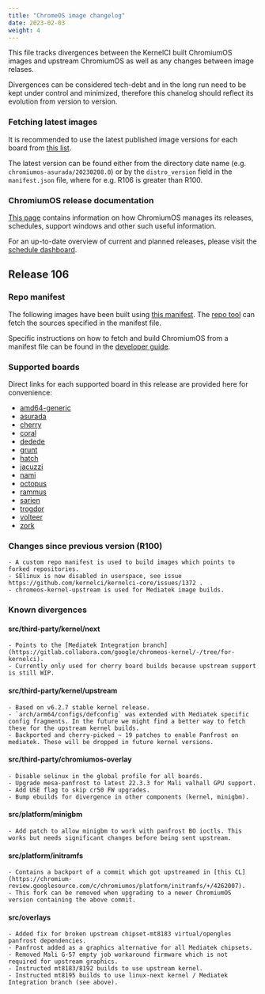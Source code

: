 ```yaml
---
title: "ChromeOS image changelog"
date: 2023-02-03
weight: 4
---
```


This file tracks divergences between the KernelCI built ChromiumOS images and upstream ChromiumOS as well as any changes between image relases.

Divergences can be considered tech-debt and in the long run need to be kept under control and minimized, therefore this chanelog should reflect its evolution from version to version.

### Fetching latest images

It is recommended to use the latest published image versions for each board from [this list](https://storage.chromeos.kernelci.org/images/rootfs/chromeos/).

The latest version can be found either from the directory date name (e.g. `chromiumos-asurada/20230208.0`) or by the `distro_version` field in the `manifest.json` file, where for e.g. R106 is greater than R100.

### ChromiumOS release documentation

[This page](https://chromium.googlesource.com/chromiumos/docs/+/HEAD/releases.md) contains information on how ChromiumOS manages its releases, schedules, support windows and other such useful information.

For an up-to-date overview of current and planned releases, please visit the [schedule dashboard](https://chromiumdash.appspot.com/schedule).

## Release 106

### Repo manifest

The following images have been built using [this manifest](https://github.com/kernelci/kernelci-core/blob/chromeos/config/rootfs/chromiumos/cros-snapshot-release-R106-15054.B.xml). The [repo tool](https://code.google.com/archive/p/git-repo/) can fetch the sources specified in the manifest file.

Specific instructions on how to fetch and build ChromiumOS from a manifest file can be found in the [developer guide](https://chromium.googlesource.com/chromiumos/docs/+/main/developer_guide.md).

### Supported boards

Direct links for each supported board in this release are provided here for convenience:
- [amd64-generic](https://storage.chromeos.kernelci.org/images/rootfs/chromeos/chromiumos-amd64-generic/20221102.0/arm64)
- [asurada](https://storage.chromeos.kernelci.org/images/rootfs/chromeos/chromiumos-asurada/20230208.0/arm64)
- [cherry](https://storage.chromeos.kernelci.org/images/rootfs/chromeos/chromiumos-cherry/20230330.0/arm64)
- [coral](https://storage.chromeos.kernelci.org/images/rootfs/chromeos/chromiumos-coral/20221026.0/amd64)
- [dedede](https://storage.chromeos.kernelci.org/images/rootfs/chromeos/chromiumos-dedede/20221113.0/amd64/)
- [grunt](https://storage.chromeos.kernelci.org/images/rootfs/chromeos/chromiumos-grunt/20221028.0/amd64/)
- [hatch](https://storage.chromeos.kernelci.org/images/rootfs/chromeos/chromiumos-hatch/20221027.0/amd64/)
- [jacuzzi](https://storage.chromeos.kernelci.org/images/rootfs/chromeos/chromiumos-jacuzzi/20230206.0/arm64/)
- [nami](https://storage.chromeos.kernelci.org/images/rootfs/chromeos/chromiumos-nami/20221120.0/amd64/)
- [octopus](https://storage.chromeos.kernelci.org/images/rootfs/chromeos/chromiumos-octopus/20221025.0/amd64/)
- [rammus](https://storage.chromeos.kernelci.org/images/rootfs/chromeos/chromiumos-rammus/20221116.0/amd64/)
- [sarien](https://storage.chromeos.kernelci.org/images/rootfs/chromeos/chromiumos-sarien/20221111.0/amd64/)
- [trogdor](https://storage.chromeos.kernelci.org/images/rootfs/chromeos/chromiumos-trogdor/20230214.0/arm64/)
- [volteer](https://storage.chromeos.kernelci.org/images/rootfs/chromeos/chromiumos-volteer/20221115.0/amd64/)
- [zork](https://storage.chromeos.kernelci.org/images/rootfs/chromeos/chromiumos-zork/20221115.0/amd64/)

### Changes since previous version (R100)
	- A custom repo manifest is used to build images which points to forked repositories.
	- SElinux is now disabled in userspace, see issue https://github.com/kernelci/kernelci-core/issues/1372 .
	- chromeos-kernel-upstream is used for Mediatek image builds.

### Known divergences

#### src/third-party/kernel/next
	- Points to the [Mediatek Integration branch](https://gitlab.collabora.com/google/chromeos-kernel/-/tree/for-kernelci).
	- Currently only used for cherry board builds because upstream support is still WIP.

#### src/third-party/kernel/upstream
	- Based on v6.2.7 stable kernel release.
	- `arch/arm64/configs/defconfig` was extended with Mediatek specific config fragments. In the future we might find a better way to fetch these for the upstream kernel builds.
	- Backported and cherry-picked ~ 19 patches to enable Panfrost on mediatek. These will be dropped in future kernel versions.

#### src/third-party/chromiumos-overlay
	- Disable selinux in the global profile for all boards.
	- Upgrade mesa-panfrost to latest 22.3.3 for Mali valhall GPU support.
	- Add USE flag to skip cr50 FW upgrades.
	- Bump ebuilds for divergence in other components (kernel, minigbm).

#### src/platform/minigbm
	- Add patch to allow minigbm to work with panfrost BO ioctls. This works but needs significant changes before being sent upstream.

#### src/platform/initramfs
	- Contains a backport of a commit which got upstreamed in [this CL](https://chromium-review.googlesource.com/c/chromiumos/platform/initramfs/+/4262007).
	- This fork can be removed when upgrading to a newer ChromiumOS version containing the above commit.

#### src/overlays
	- Added fix for broken upstream chipset-mt8183 virtual/opengles panfrost dependencies.
	- Panfrost added as a graphics alternative for all Mediatek chipsets.
	- Removed Mali G-57 empty job workaround firmware which is not required for upstream graphics.
	- Instructed mt8183/8192 builds to use upstream kernel.
	- Instructed mt8195 builds to use linux-next kernel / Mediatek Integration branch (see above).
